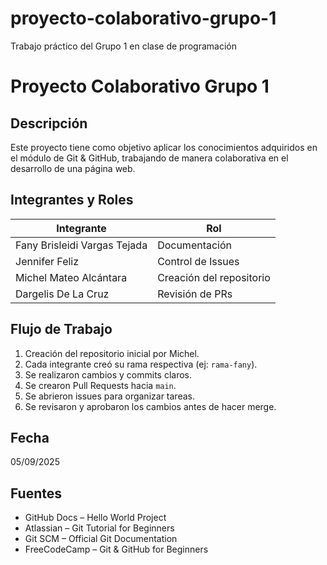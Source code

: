 # proyecto-colaborativo-grupo-1
Trabajo práctico del Grupo 1 en clase de programación
# Proyecto Colaborativo Grupo 1

## Descripción

Este proyecto tiene como objetivo aplicar los conocimientos adquiridos en el módulo de Git & GitHub, trabajando de manera colaborativa en el desarrollo de una página web.

## Integrantes y Roles

| Integrante                  | Rol                          |
|-----------------------------|------------------------------|
| Fany Brisleidi Vargas Tejada | Documentación                |
| Jennifer Feliz               | Control de Issues            |
| Michel Mateo Alcántara       | Creación del repositorio     |
| Dargelis De La Cruz          | Revisión de PRs              |

## Flujo de Trabajo

1. Creación del repositorio inicial por Michel.
2. Cada integrante creó su rama respectiva (ej: `rama-fany`).
3. Se realizaron cambios y commits claros.
4. Se crearon Pull Requests hacia `main`.
5. Se abrieron issues para organizar tareas.
6. Se revisaron y aprobaron los cambios antes de hacer merge.

## Fecha

05/09/2025

## Fuentes

- GitHub Docs – Hello World Project
- Atlassian – Git Tutorial for Beginners
- Git SCM – Official Git Documentation
- FreeCodeCamp – Git & GitHub for Beginners
